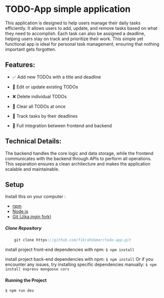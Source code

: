 # TODO-App simple application

This application is designed to help users manage their daily tasks efficiently. It allows users to add, update, and remove tasks based on what they need to accomplish. Each task can also be assigned a deadline, helping users stay on track and prioritize their work. This simple yet functional app is ideal for personal task management, ensuring that nothing important gets forgotten.

## Features:

- ✅ Add new TODOs with a title and deadline

- 📝 Edit or update existing TODOs

- ❌ Delete individual TODOs

- 🧹 Clear all TODOs at once

- 📅 Track tasks by their deadlines

- 🔄 Full integration between frontend and backend

## Technical Details:

The backend handles the core logic and data storage, while the frontend communicates with the backend through APIs to perform all operations. This separation ensures a clean architecture and makes the application scalable and maintainable.

## Setup

Install this on your computer :

- [npm](https://www.npmjs.com/)
- [Node.js](https://nodejs.org/en)
- [Git (Jika ingin fork)](https://git-scm.com/)

##### Clone Repository

```javascript
	git clone https://github.com/fikrahdamar/todo-app.git
```

install project front-end dependencies with npm:
`$ npm install`

install project back-end dependencies with npm:
`$ npm install` Or if you encounter any issues, try installing specific dependencies manually:
`$ npm install express mongoose cors`

#### Running the Project

`$ npm run dev`
